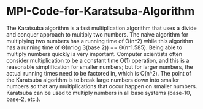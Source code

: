 # MPI-Code-for-Karatsuba-Algorithm
The Karatsuba algorithm is a fast multiplication algorithm that uses a divide and conquer approach to multiply two numbers. The naive algorithm for multiplying two numbers has a running time of Θ(n^2) while this algorithm has a running time of Θ(n^log 3(base 2)) == Θ(n^1.585). Being able to multiply numbers quickly is very important. Computer scientists often consider multiplication to be a constant time O(1) operation, and this is a reasonable simplification for smaller numbers; but for larger numbers, the actual running times need to be factored in, which is O(n^2). The point of the Karatsuba algorithm is to break large numbers down into smaller numbers so that any multiplications that occur happen on smaller numbers. Karatsuba can be used to multiply numbers in all base systems (base-10, base-2, etc.).
